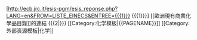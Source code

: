 [http://ecb.jrc.it/esis-pgm/esis_reponse.php?LANG=en&FROM=LISTE_EINECS&ENTREE={{{1}}} {{{1}}}] [[歐洲現有商業化學品目錄]]的連結
 {{{2|}}}<noinclude>
[[Category:化学模板|{{PAGENAME}}]]
[[Category:外部资源模板|化学]]
</noinclude>